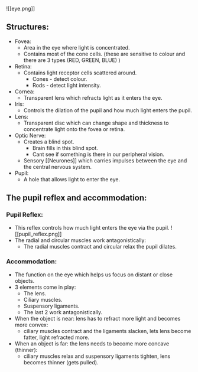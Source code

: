 ![[eye.png]]

## Structures:
- Fovea:
	- Area in the eye where light is concentrated.
	- Contains most of the cone cells. (these are sensitive to colour and there are 3 types (RED, GREEN, BLUE) )
- Retina:
	- Contains light receptor cells scattered around.
		- Cones - detect colour.
		- Rods - detect light intensity.
- Cornea:
	- Transparent lens which refracts light as it enters the eye.
- Iris:
	- Controls the dilation of the pupil and how much light enters the pupil.
- Lens:
	- Transparent disc which can change shape and thickness to concentrate light onto the fovea or retina.
- Optic Nerve:
	- Creates a blind spot.
		- Brain fills in this blind spot.
		- Cant see if something is there in our peripheral vision.
	- Sensory [[Neurones]] which carries impulses between the eye and the central nervous system.
- Pupil:
	- A hole that allows light to enter the eye.

## The pupil reflex and accommodation:

### Pupil Reflex:
- This reflex controls how much light enters the eye via the pupil.
![[pupil_reflex.png]]
- The radial and circular muscles work antagonistically:
	- The radial muscles contract and circular relax the pupil dilates.

### Accommodation:
- The function on the eye which helps us focus on distant or close objects.
- 3 elements come in play:
	- The lens.
	- Ciliary muscles.
	- Suspensory ligaments.
	- The last 2 work antagonistically.
- When the object is near: lens has to refract more light and becomes more convex:
	- ciliary muscles contract and the ligaments slacken, lets lens become fatter, light refracted more.
- When an object is far: the lens needs to become more concave (thinner):
	- ciliary muscles relax and suspensory ligaments tighten, lens becomes thinner (gets pulled).